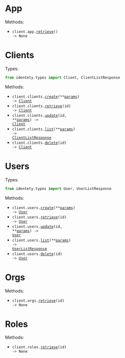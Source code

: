 # App

Methods:

- <code title="get /">client.app.<a href="./src/identety/resources/app.py">retrieve</a>() -> None</code>

# Clients

Types:

```python
from identety.types import Client, ClientListResponse
```

Methods:

- <code title="post /clients">client.clients.<a href="./src/identety/resources/clients.py">create</a>(\*\*<a href="src/identety/types/client_create_params.py">params</a>) -> <a href="./src/identety/types/client.py">Client</a></code>
- <code title="get /clients/{id}">client.clients.<a href="./src/identety/resources/clients.py">retrieve</a>(id) -> <a href="./src/identety/types/client.py">Client</a></code>
- <code title="patch /clients/{id}">client.clients.<a href="./src/identety/resources/clients.py">update</a>(id, \*\*<a href="src/identety/types/client_update_params.py">params</a>) -> <a href="./src/identety/types/client.py">Client</a></code>
- <code title="get /clients">client.clients.<a href="./src/identety/resources/clients.py">list</a>(\*\*<a href="src/identety/types/client_list_params.py">params</a>) -> <a href="./src/identety/types/client_list_response.py">ClientListResponse</a></code>
- <code title="delete /clients/{id}">client.clients.<a href="./src/identety/resources/clients.py">delete</a>(id) -> <a href="./src/identety/types/client.py">Client</a></code>

# Users

Types:

```python
from identety.types import User, UserListResponse
```

Methods:

- <code title="post /users">client.users.<a href="./src/identety/resources/users.py">create</a>(\*\*<a href="src/identety/types/user_create_params.py">params</a>) -> <a href="./src/identety/types/user.py">User</a></code>
- <code title="get /users/{id}">client.users.<a href="./src/identety/resources/users.py">retrieve</a>(id) -> <a href="./src/identety/types/user.py">User</a></code>
- <code title="put /users/{id}">client.users.<a href="./src/identety/resources/users.py">update</a>(id, \*\*<a href="src/identety/types/user_update_params.py">params</a>) -> <a href="./src/identety/types/user.py">User</a></code>
- <code title="get /users">client.users.<a href="./src/identety/resources/users.py">list</a>(\*\*<a href="src/identety/types/user_list_params.py">params</a>) -> <a href="./src/identety/types/user_list_response.py">UserListResponse</a></code>
- <code title="delete /users/{id}">client.users.<a href="./src/identety/resources/users.py">delete</a>(id) -> <a href="./src/identety/types/user.py">User</a></code>

# Orgs

Methods:

- <code title="get /org/{id}">client.orgs.<a href="./src/identety/resources/orgs.py">retrieve</a>(id) -> None</code>

# Roles

Methods:

- <code title="get /role/{id}">client.roles.<a href="./src/identety/resources/roles.py">retrieve</a>(id) -> None</code>
